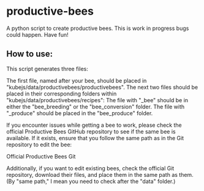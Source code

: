 # productive-bees
A python script to create productive bees. This is work in progress bugs could happen. Have fun!

## How to use:

This script generates three files:

The first file, named after your bee, should be placed in "kubejs/data/productivebees/productivebees".
The next two files should be placed in their corresponding folders within "kubejs/data/productivebees/recipes":
    The file with "_bee" should be in either the "bee_breeding" or the "bee_conversion" folder.
    The file with "_produce" should be placed in the "bee_produce" folder.

If you encounter issues while getting a bee to work, please check the official Productive Bees GitHub repository to see if the same bee is available. If it exists, ensure that you follow the same path as in the Git repository to edit the bee:

Official Productive Bees Git

Additionally, if you want to edit existing bees, check the official Git repository, download their files, and place them in the same path as them. (By "same path," I mean you need to check after the "data" folder.)
